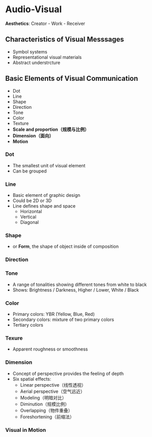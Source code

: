 # Audio-Visual

**Aesthetics**:
  Creator - Work - Receiver

## Characteristics of Visual Messsages

- Symbol systems
- Representational visual materials
- Abstract understrcture

## Basic Elements of Visual Communication

- Dot
- Line
- Shape
- Direction
- Tone
- Color
- Texture
- **Scale and proportion（规模与比例）**
- **Dimension（面向）**
- **Motion**

### Dot

- The smallest unit of visual element
- Can be grouped

### Line

- Basic element of graphic design
- Could be 2D or 3D
- Line defines shape and space
  - Horizontal
  - Vertical
  - Diagonal

### Shape

- or **Form**, the shape of object inside of composition

### Direction

### Tone

- A range of tonalities showing different tones from white to black
- Shows: Brightness / Darkness, Higher / Lower, White / Black

### Color

- Primary colors: YBR (Yellow, Blue, Red)
- Secondary colors: mixture of two primary colors
- Tertiary colors

### Texure

- Apparent roughness or smoothness

### Dimension

- Concept of perspective provides the feeling of depth
- Six spatial effects:
  - Linear perspective（线性透视）
  - Aerial perspective（空气远近）
  - Modeling（明暗对比）
  - Diminution（规模比例）
  - Overlapping（物件重叠）
  - Foreshortening（前缩法）

### Visual in Motion
